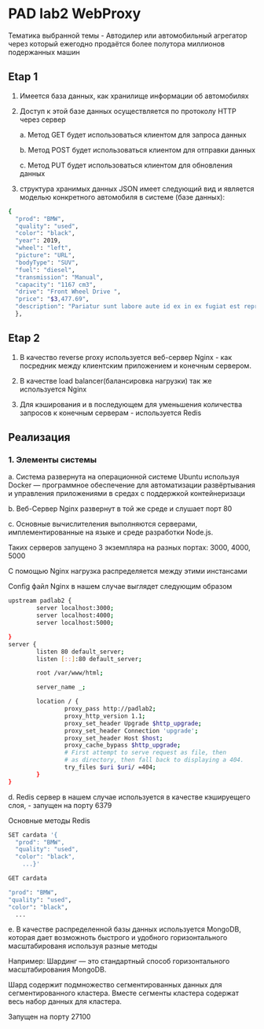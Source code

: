 # PAD lab2 WebProxy

Тематика выбранной темы - Автодилер или автомобильный агрегатор через который ежегодно продаётся более полутора миллионов подержанных машин

## Etap 1

1. Имеется база данных, как хранилище информации об автомобилях

2. Доступ к этой базе данных осуществляется по протоколу HTTP через сервер

   a. Метод GET будет использоваться клиентом для запроса данных

   b. Метод POST будет использоваться клиентом для отправки данных

   c. Метод PUT будет использоваться клиентом для обновления данных



3. структура хранимых данных JSON имеет следующий вид и является моделью конкретного автомобиля в системе (базе данных):

```bash
{ 
  "prod": "BMW", 
  "quality": "used", 
  "color": "black", 
  "year": 2019, 
  "wheel": "left", 
  "picture": "URL", 
  "bodyType": "SUV", 
  "fuel": "diesel", 
  "transmission": "Manual", 
  "capacity": "1167 cm3", 
  "drive": "Front Wheel Drive ", 
  "price": "$3,477.69", 
  "description": "Pariatur sunt labore aute id ex in ex fugiat est reprehenderit ea. Occaecat exercitation aliqua ea non laboris mollit dolor sunt ullamco labore. Quis Lorem excepteur consequat Lorem aliquip. Consequat ipsum dolore cupidatat Lorem eiusmod non labore dolore nisi excepteur velit." 
  },

```

## Etap 2

1. В качество reverse proxy используется веб-сервер Nginx - как посредник между клиентским приложением и конечным сервером.

2. В качестве load balancer(балансировка нагрузки) так же используется Nginx

3. Для кэширования и в последующем для уменьшения количества запросов к конечным серверам - используется Redis


## Реализация

###  1. Элементы системы

a. Система развернута на операционной системе Ubuntu используя Docker — программное обеспечение 
для автоматизации развёртывания и управления приложениями в средах с поддержкой контейнеризаци

b. Веб-Сервер Nginx развернут в той же среде и слушает порт 80

c. Основные вычислителения выполняются серверами, имплементированные на языке и среде разработки Node.js. 

Таких серверов запущено 3 экземпляра на разных портах: 3000, 4000, 5000 

С помощью Nginx нагрузка распределяется между этими инстансами

Config файл Nginx в нашем случае выглядет следующим образом

```bash
upstream padlab2 {
        server localhost:3000;
        server localhost:4000;
        server localhost:5000;

}
server {
        listen 80 default_server;
        listen [::]:80 default_server;

        root /var/www/html;

        server_name _;

        location / {
                proxy_pass http://padlab2;
                proxy_http_version 1.1;
                proxy_set_header Upgrade $http_upgrade;
                proxy_set_header Connection 'upgrade';
                proxy_set_header Host $host;
                proxy_cache_bypass $http_upgrade;
                # First attempt to serve request as file, then
                # as directory, then fall back to displaying a 404.
                try_files $uri $uri/ =404;
        }
}
```
d. Redis сервер в нашем случае используется в качестве кэшируещего слоя, - запущен на порту 6379

Основные методы Redis 

```bash
SET cardata '{
  "prod": "BMW", 
  "quality": "used", 
  "color": "black", 
    ...}'
```


```bash
GET cardata

"prod": "BMW", 
"quality": "used", 
"color": "black",
  ... 
```
e. В качестве распределенной базы данных используется MongoDB, которая дает возможноть быстрого и удобного горизонтального масштабированя используя разные методы

Например: Шардинг — это стандартный способ горизонтального масштабирования MongoDB. 

Шард содержит подмножество сегментированных данных для сегментированного кластера. Вместе сегменты кластера содержат весь набор данных для кластера.

Запущен на порту 27100

